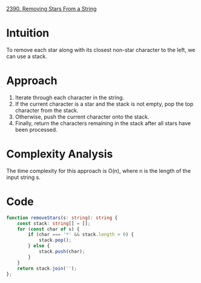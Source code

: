 [2390. Removing Stars From a String](https://leetcode.com/problems/removing-stars-from-a-string/)

# Intuition
To remove each star along with its closest non-star character to the left, we can use a stack. 

# Approach
1. Iterate through each character in the string.
2. If the current character is a star and the stack is not empty, pop the top character from the stack.
3. Otherwise, push the current character onto the stack.
4. Finally, return the characters remaining in the stack after all stars have been processed.

# Complexity Analysis
The time complexity for this approach is O(n), where n is the length of the input string s.

# Code
```typescript
function removeStars(s: string): string {
    const stack: string[] = [];
    for (const char of s) {
        if (char === '*' && stack.length > 0) {
            stack.pop();
        } else {
            stack.push(char);
        }
    }
    return stack.join('');
};

```
